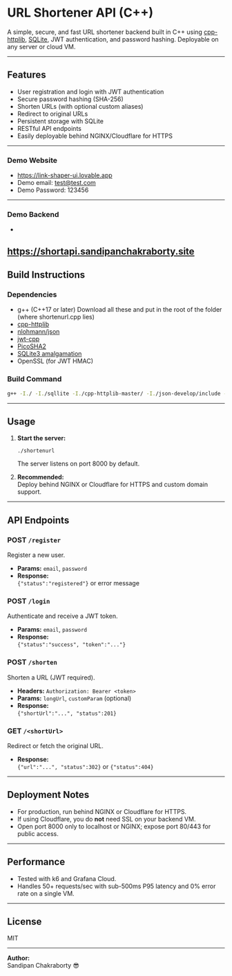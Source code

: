 # URL Shortener API (C++)

A simple, secure, and fast URL shortener backend built in C++ using [cpp-httplib](https://github.com/yhirose/cpp-httplib), [SQLite](https://www.sqlite.org/), JWT authentication, and password hashing. Deployable on any server or cloud VM.

---

## Features

- User registration and login with JWT authentication
- Secure password hashing (SHA-256)
- Shorten URLs (with optional custom aliases)
- Redirect to original URLs
- Persistent storage with SQLite
- RESTful API endpoints
- Easily deployable behind NGINX/Cloudflare for HTTPS

---
### Demo Website 
 - https://link-shaper-ui.lovable.app
 - Demo email: test@test.com
 - Demo Password: 123456
---
### Demo Backend
 - 
 https://shortapi.sandipanchakraborty.site
---

## Build Instructions

### **Dependencies**

- g++ (C++17 or later)
Download all these and put in the root of the folder (where shortenurl.cpp lies)
- [cpp-httplib](https://github.com/yhirose/cpp-httplib)
- [nlohmann/json](https://github.com/nlohmann/json)
- [jwt-cpp](https://github.com/Thalhammer/jwt-cpp)
- [PicoSHA2](https://github.com/okdshin/PicoSHA2)
- [SQLite3 amalgamation](https://www.sqlite.org/download.html)
- OpenSSL (for JWT HMAC)

### **Build Command**

```sh
g++ -I./ -I./sqllite -I./cpp-httplib-master/ -I./json-develop/include -I./PicoSHA2-master -I./jwt-cpp-master/include -o shortenurl shortenurl.cpp ./sqllite/sqlite3.o -lws2_32 -lssl -lcrypto
```

---

## Usage

1. **Start the server:**
   ```
   ./shortenurl
   ```
   The server listens on port 8000 by default.

2. **Recommended:**  
   Deploy behind NGINX or Cloudflare for HTTPS and custom domain support.

---

## API Endpoints

### **POST `/register`**
Register a new user.
- **Params:** `email`, `password`
- **Response:**  
  `{"status":"registered"}` or error message

### **POST `/login`**
Authenticate and receive a JWT token.
- **Params:** `email`, `password`
- **Response:**  
  `{"status":"success", "token":"..."}`

### **POST `/shorten`**
Shorten a URL (JWT required).
- **Headers:** `Authorization: Bearer <token>`
- **Params:** `longUrl`, `customParam` (optional)
- **Response:**  
  `{"shortUrl":"...", "status":201}`

### **GET `/<shortUrl>`**
Redirect or fetch the original URL.
- **Response:**  
  `{"url":"...", "status":302}` or `{"status":404}`

---

## Deployment Notes

- For production, run behind NGINX or Cloudflare for HTTPS.
- If using Cloudflare, you do **not** need SSL on your backend VM.
- Open port 8000 only to localhost or NGINX; expose port 80/443 for public access.

---

## Performance

- Tested with k6 and Grafana Cloud.
- Handles 50+ requests/sec with sub-500ms P95 latency and 0% error rate on a single VM.

---

## License

MIT

---

**Author:**  
Sandipan Chakraborty 😎